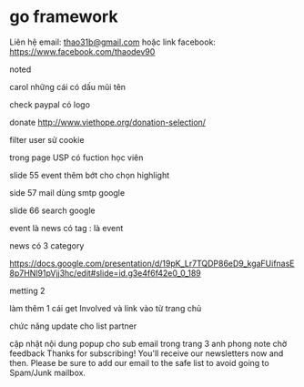 # go framework
Liên hệ email:       thao31b@gmail.com
hoặc link facebook:  https://www.facebook.com/thaodev90

noted

carol những cái có dấu mũi tên

check paypal có logo

donate http://www.viethope.org/donation-selection/

filter user sử cookie

trong page USP có fuction học viên

slide 55 event thêm bớt cho chọn highlight

side 57 mail dùng smtp google

slide 66 search google

event là news có tag : là event

news có 3 category

https://docs.google.com/presentation/d/19pK_Lr7TQDP86eD9_kgaFUifnasE8p7HNl91pVjj3hc/edit#slide=id.g3e4f6f42e0_0_189

metting 2

làm thêm 1 cái get Involved và link vào từ trang chủ

chức năng update cho list partner

cập nhật nội dung popup cho sub email trong trang 3 anh phong note chờ feedback
Thanks for subscribing! You'll receive our newsletters now and then. Please be sure to add our email to the safe list to avoid going to Spam/Junk mailbox.
